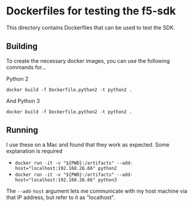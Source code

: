 # Dockerfiles for testing the f5-sdk

This directory contains Dockerfiles that can be used to test the SDK.

## Building

To create the necessary docker images, you can use the following commands for...

Python 2

    docker build -f Dockerfile.python2 -t python2 .

And Python 3

    docker build -f Dockerfile.python2 -t python2 .

## Running

I use these on a Mac and found that they work as expected. Some explanation is
required

  * `docker run -it -v "${PWD}:/artifacts" --add-host="localhost:192.168.26.66" python2`
  * `docker run -it -v "${PWD}:/artifacts" --add-host="localhost:192.168.26.66" python3`

The `--add-host` argument lets me communicate with my host machine via that
IP address, but refer to it as "localhost".